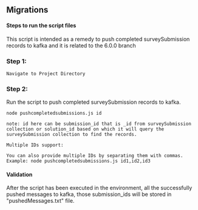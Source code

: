 ## Migrations

#### Steps to run the script files

This script is intended as a remedy to push completed surveySubmission records to kafka and it is related to the 6.0.0 branch

### Step 1:

    Navigate to Project Directory 

### Step 2:

Run the script to push completed surveySubmission records to kafka.

    node pushcompletedsubmissions.js id

    note: id here can be submission_id that is _id from surveySubmission collection or solution_id based on which it will query the surveySubmission collection to find the records.

    Multiple IDs support:

    You can also provide multiple IDs by separating them with commas.
    Example: node pushcompletedsubmissions.js id1,id2,id3

#### Validation 

After the script has been executed in the environment, all the successfully pushed messages to kafka, those submission_ids will be stored in "pushedMessages.txt" file.
